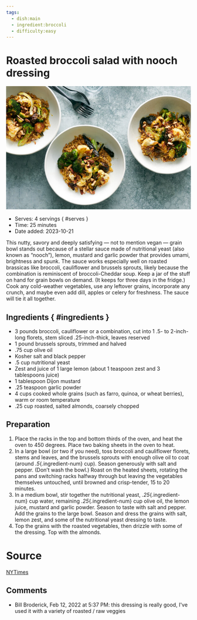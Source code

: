 ```yaml
---
tags:
  - dish:main
  - ingredient:broccoli
  - difficulty:easy
---
```

# Roasted broccoli salad with nooch dressing

![Recipe picture](../images/roasted_broccoli_salad-0.png)

- Serves: 4 servings
{ #serves }
- Time: 25 minutes
- Date added: 2023-10-21

This nutty, savory and deeply satisfying — not to mention vegan — grain bowl stands out because of a stellar sauce made of nutritional yeast (also known as “nooch”), lemon, mustard and garlic powder that provides umami, brightness and spunk. The sauce works especially well on roasted brassicas like broccoli, cauliflower and brussels sprouts, likely because the combination is reminiscent of broccoli-Cheddar soup. Keep a jar of the stuff on hand for grain bowls on demand. (It keeps for three days in the fridge.) Cook any cold-weather vegetables, use any leftover grains, incorporate any crunch, and maybe even add dill, apples or celery for freshness. The sauce will tie it all together.

## Ingredients { #ingredients }

- 3 pounds broccoli, cauliflower or a combination, cut into 1 .5- to 2-inch-long florets, stem sliced .25-inch-thick, leaves reserved
- 1 pound brussels sprouts, trimmed and halved
- .75 cup olive oil
- Kosher salt and black pepper
- .5 cup nutritional yeast
- Zest and juice of 1 large lemon (about 1 teaspoon zest and 3 tablespoons juice)
- 1 tablespoon Dijon mustard
- .25 teaspoon garlic powder
- 4 cups cooked whole grains (such as farro, quinoa, or wheat berries), warm or room temperature
- .25 cup roasted, salted almonds, coarsely chopped

## Preparation

1. Place the racks in the top and bottom thirds of the oven, and heat the oven to 450 degrees. Place two baking sheets in the oven to heat.
2. In a large bowl (or two if you need), toss broccoli and cauliflower florets, stems and leaves, and the brussels sprouts with enough olive oil to coat (around *.5*{.ingredient-num} cup). Season generously with salt and pepper. (Don’t wash the bowl.) Roast on the heated sheets, rotating the pans and switching racks halfway through but leaving the vegetables themselves untouched, until browned and crisp-tender, 15 to 20 minutes.
3. In a medium bowl, stir together the nutritional yeast, *.25*{.ingredient-num} cup water, remaining *.25*{.ingredient-num} cup olive oil, the lemon juice, mustard and garlic powder. Season to taste with salt and pepper. Add the grains to the large bowl. Season and dress the grains with salt, lemon zest, and some of the nutritional yeast dressing to taste.
4. Top the grains with the roasted vegetables, then drizzle with some of the dressing. Top with the almonds.

# Source

[NYTimes](https://cooking.nytimes.com/recipes/1022865-roasted-broccoli-grain-bowl-with-nooch-dressing)

## Comments

- Bill Broderick, Feb 12, 2022 at 5:37 PM: this dressing is really good, I've used it with a variety of roasted / raw veggies

